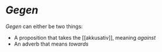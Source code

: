 # *Gegen*
*Gegen* can either be two things:

* A proposition that takes the [[akkusativ]], meaning *against*
* An adverb that means *towards*

